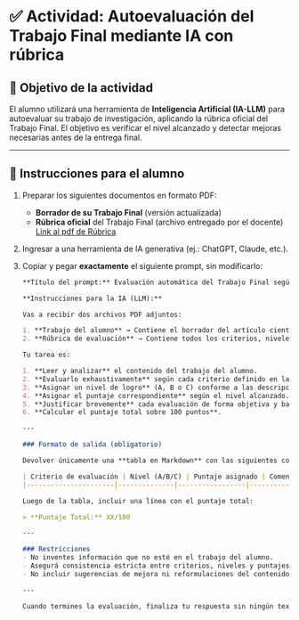 # ✅ Actividad: Autoevaluación del Trabajo Final mediante IA con rúbrica

## 🎯 Objetivo de la actividad
El alumno utilizará una herramienta de **Inteligencia Artificial (IA-LLM)** para autoevaluar su trabajo de investigación, aplicando la rúbrica oficial del Trabajo Final. El objetivo es verificar el nivel alcanzado y detectar mejoras necesarias antes de la entrega final.

---

## 🧩 Instrucciones para el alumno

1. Preparar los siguientes documentos en formato PDF:
   - **Borrador de su Trabajo Final** (versión actualizada)
   - **Rúbrica oficial** del Trabajo Final (archivo entregado por el docente)
   [Link al pdf de Rúbrica](https://ultra.uaionline.edu.ar/ultra/courses/_147191_1/outline/edit/document/_14441148_1?courseId=_147191_1&view=content&state=view)

2. Ingresar a una herramienta de IA generativa (ej.: ChatGPT, Claude, etc.).

3. Copiar y pegar **exactamente** el siguiente prompt, sin modificarlo:

   ```markdown
   **Título del prompt:** Evaluación automática del Trabajo Final según rúbrica

   **Instrucciones para la IA (LLM):**

   Vas a recibir dos archivos PDF adjuntos:

   1. **Trabajo del alumno** → Contiene el borrador del artículo científico a evaluar.  
   2. **Rúbrica de evaluación** → Contiene todos los criterios, niveles y puntajes posibles.

   Tu tarea es:

   1. **Leer y analizar** el contenido del trabajo del alumno.
   2. **Evaluarlo exhaustivamente** según cada criterio definido en la rúbrica.
   3. **Asignar un nivel de logro** (A, B o C) conforme a las descripciones de la rúbrica.
   4. **Asignar el puntaje correspondiente** según el nivel alcanzado.
   5. **Justificar brevemente** cada evaluación de forma objetiva y basada en el contenido del trabajo.
   6. **Calcular el puntaje total sobre 100 puntos**.

   ---

   ### Formato de salida (obligatorio)

   Devolver únicamente una **tabla en Markdown** con las siguientes columnas:

   | Criterio de evaluación | Nivel (A/B/C) | Puntaje asignado | Comentario breve basado en el contenido |
   |----------------------|--------------|-----------------|---------------------------------------|

   Luego de la tabla, incluir una línea con el puntaje total:

   > **Puntaje Total:** XX/100

   ---

   ### Restricciones
   - No inventes información que no esté en el trabajo del alumno.
   - Asegurá consistencia estricta entre criterios, niveles y puntajes indicados en la rúbrica.
   - No incluir sugerencias de mejora ni reformulaciones del contenido (solo evaluación).

   ---

   Cuando termines la evaluación, finaliza tu respuesta sin ningún texto adicional fuera de lo solicitado.
